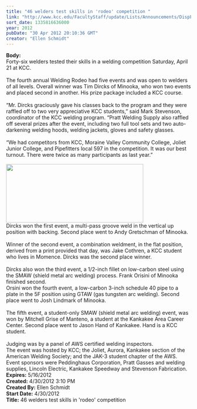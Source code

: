 ```yaml
---
title: "46 welders test skills in 'rodeo' competition "
link: "http://www.kcc.edu/FacultyStaff/update/Lists/Announcements/DispForm.aspx?ID=692"
sort_date: 1335816636000
year: 2012
pubDate: "30 Apr 2012 20:10:36 GMT"
creator: "Ellen Schmidt"
---
```


<div><b>Body:</b> <div class=ExternalClass7D7460CFFF9F434195F90CCAF993681E><div>Forty-six welders tested their skills in a welding competition Saturday, April 21 at KCC.</div>
<div> </div>
<div>The fourth annual Welding Rodeo had five events and was open to welders of all levels. Overall winner was Tim Dircks of Minooka, who won two events and placed second in another. His prize package included a KCC course.</div>
<div> </div>
<div>“Mr. Dircks graciously gave his classes back to the program and they were raffled off to two very appreciative KCC students,” said Mark Stevenson, coordinator of the KCC welding program. “Pratt Welding Supply also raffled off several prizes after the event, including two full tool sets and two auto-darkening welding hoods, welding jackets, gloves and safety glasses.</div>
<div> </div>
<div>“We had competitors from KCC, Moraine Valley Community College, Joliet Junior College, and Pipefitters local 597 in the competition. It was our best turnout. There were twice as many participants as last year.” </div>
<div> </div>
<div><img alt="" src="/FacultyStaff/update/PublishingImages/2012Weldingrodeoprizewinners.JPG" width=374 height=160><br></div>
<div>Dircks won the first event, a multi-pass groove weld in the vertical up position with backing. Second place went to Andy Gretschman of Minooka.</div>
<div> </div>
<div>Winner of the second event, a combination weldment, in the flat position, derived from a print provided that day, was Jake Cothren, a KCC student who lives in Momence. Dircks was the second place winner.</div>
<div> </div>
<div>Dircks also won the third event, a 1/2-inch fillet on low-carbon steel using the SMAW (shield metal arc welding) process. Frank Orisini of Minooka finished second.<br></div>
<div>Orsini won the fourth event, a low-carbon 3-inch schedule 40 pipe to a plate in the 5F position using GTAW (gas tungsten arc welding). Second place went to Josh Lindmark of Minooka.</div>
<div><br>The fifth event, a student-only SMAW (shield metal arc welding) event, was won by Mitchell Grise of Manteno, a student at the Kankakee Area Career Center. Second place went to Jason Hand of Kankakee. Hand is a KCC student.</div>
<div> </div>
<div>Judging was by a panel of AWS certified welding inspectors. <br></div>
<div>The event was hosted by KCC; the Joliet, Aurora, Kankakee section of the American Welding Society; and the JAK-3 student chapter of the AWS. Event sponsors were Peddinghaus Corporation, Pratt Gasses and welding supplies, Lincoln Electric, Kankakee Speedway and Stevenson Fabrication.<br></div></div></div>
<div><b>Expires:</b> 5/16/2012</div>
<div><b>Created:</b> 4/30/2012 3:10 PM</div>
<div><b>Created By:</b> Ellen Schmidt</div>
<div><b>Start Date:</b> 4/30/2012</div>
<div><b>Title:</b> 46 welders test skills in &#39;rodeo&#39; competition </div>
